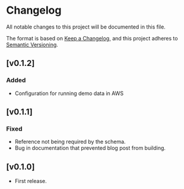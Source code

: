 # Changelog
All notable changes to this project will be documented in this file.

The format is based on [Keep a Changelog](https://keepachangelog.com/en/1.0.0/),
and this project adheres to [Semantic Versioning](https://semver.org/spec/v2.0.0.html).

## [v0.1.2]
### Added
- Configuration for running demo data in AWS

## [v0.1.1]
### Fixed
- Reference not being required by the schema.
- Bug in documentation that prevented blog post from building.

## [v0.1.0]
* First release.

